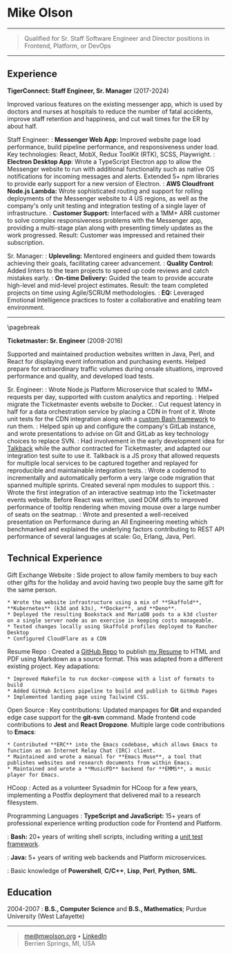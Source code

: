 Mike Olson
============

----

>  Qualified for Sr. Staff Software Engineer and Director positions in Frontend, Platform, or DevOps

----

Experience
----------

**TigerConnect: Staff Engineer, Sr. Manager** (2017-2024)

Improved various features on the existing messenger app, which is used by doctors and nurses at hospitals to reduce the number of fatal accidents, improve staff retention and happiness, and cut wait times for the ER by about half.

Staff Engineer:
:    **Messenger Web App:** Improved website page load performance, build pipeline performance, and responsiveness under load. Key technologies: React, MobX, Redux ToolKit (RTK), SCSS, Playwright.
:    **Electron Desktop App**: Wrote a TypeScript Electron app to allow the Messenger website to run with additional functionality such as native OS notifications for incoming messages and alerts. Extended 5+ npm libraries to provide early support for a new version of Electron.
:    **AWS Cloudfront Node.js Lambda:** Wrote sophisticated routing and support for rolling deployments of the Messenger website to 4 US regions, as well as the company's only unit testing and integration testing of a single layer of infrastructure.
:    **Customer Support:** Interfaced with a 1MM+ ARR customer to solve complex responsiveness problems with the Messenger app, providing a multi-stage plan along with presenting timely updates as the work progressed. Result: Customer was impressed and retained their subscription.

Sr. Manager:
:    **Upleveling:** Mentored engineers and guided them towards achieving their goals, facilitating career advancement.
:    **Quality Control:** Added linters to the team projects to speed up code reviews and catch mistakes early.
:    **On-time Delivery:** Guided the team to provide accurate high-level and mid-level project estimates. Result: the team completed projects on time using Agile/SCRUM methodologies.
:    **EQ:** Leveraged Emotional Intelligence practices to foster a collaborative and enabling team environment.

----

\pagebreak

**Ticketmaster: Sr. Engineer** (2008-2016)

Supported and maintained production websites written in Java, Perl, and React for displaying event information and purchasing events. Helped prepare for extraordinary traffic volumes during onsale situations, improved performance and quality, and developed load tests.

Sr. Engineer:
:    Wrote Node.js Platform Microservice that scaled to 1MM+ requests per day, supported with custom analytics and reporting.
:    Helped migrate the Ticketmaster events website to Docker.
:    Cut request latency in half for a data orchestration service by placing a CDN in front of it. Wrote unit tests for the CDN integration along with a [custom Bash framework](https://github.com/mwolson/barrt-sh) to run them.
:    Helped spin up and configure the company's GitLab instance, and wrote presentations to advise on Git and GitLab as key technology choices to replace SVN.
:    Had involvement in the early development idea for [Talkback](https://github.com/ijpiantanida/talkback) while the author contracted for Ticketmaster, and adapted our integration test suite to use it. Talkback is a JS proxy that allowed requests for multiple local services to be captured together and replayed for reproducible and maintainable integration tests.
:    Wrote a codemod to incrementally and automatically perform a very large code migration that spanned multiple sprints. Created several npm modules to support this.
:    Wrote the first integration of an interactive seatmap into the Ticketmaster events website. Before React was written, used DOM diffs to improved performance of tooltip rendering when moving mouse over a large number of seats on the seatmap.
:    Wrote and presented a well-received presentation on Performance during an All Engineering meeting which benchmarked and explained the underlying factors contributing to REST API performance of several languages at scale: Go, Erlang, Java, Perl.

Technical Experience
--------------------

Gift Exchange Website
:   Side project to allow family members to buy each other gifts for the holiday and avoid having two people buy the same gift for the same person.

    * Wrote the website infrastructure using a mix of **Skaffold**, **Kubernetes** (k3d and k3s), **Docker**, and **Deno**.
    * Deployed the resulting Bookstack and MariaDB pods to a k3d cluster on a single server node as an exercise in keeping costs manageable.
    * Tested changes locally using Skaffold profiles deployed to Rancher Desktop
    * Configured CloudFlare as a CDN

Resume Repo
:   Created a [GitHub Repo](https://github.com/mwolson/resume) to publish [my Resume](https://mwolson.github.io/resume/) to HTML and PDF using Markdown as a source format. This was adapted from a different existing project. Key adapations:

    * Improved Makefile to run docker-compose with a list of formats to build
    * Added GitHub Actions pipeline to build and publish to GitHub Pages
    * Implemented landing page using Tailwind CSS.

Open Source
:   Key contributions: Updated manpages for **Git** and expanded edge case support for the **git-svn** command. Made frontend code contributions to **Jest** and **React Dropzone**. Multiple large code contributions to **Emacs**:

    * Contributed **ERC** into the Emacs codebase, which allows Emacs to function as an Internet Relay Chat (IRC) client.
    * Maintained and wrote a manual for **Emacs Muse**, a tool that publishes websites and research documents from within Emacs.
    * Maintained and wrote a **MusicPD** backend for **EMMS**, a music player for Emacs.

HCoop
:   Acted as a volunteer Sysadmin for HCoop for a few years, implementing a Postfix deployment that delivered mail to a research filesystem.

Programming Languages
:   **TypeScript and JavaScript:** 15+ years of professional experience writing production code for Frontend and Platform.

:   **Bash:** 20+ years of writing shell scripts, including writing a [unit test framework](https://github.com/mwolson/barrt-sh).

:   **Java:** 5+ years of writing web backends and Platform microservices.

:   Basic knowledge of **Powershell**, **C/C++**, **Lisp**, **Perl**, **Python**, **SML**.

Education
---------

2004-2007
:   **B.S., Computer Science** and **B.S., Mathematics**; Purdue University (West Lafayette)

----

> <me@mwolson.org> • [LinkedIn](https://www.linkedin.com/in/mike-olson-666a083/)\
> Berrien Springs, MI, USA
